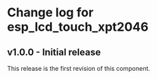 # Change log for esp_lcd_touch_xpt2046

## v1.0.0 - Initial release

This release is the first revision of this component.